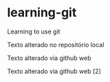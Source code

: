 # learning-git

Learning to use git

Texto alterado no repositório local

Texto alterado via github web

Texto alterado via github web [2]
